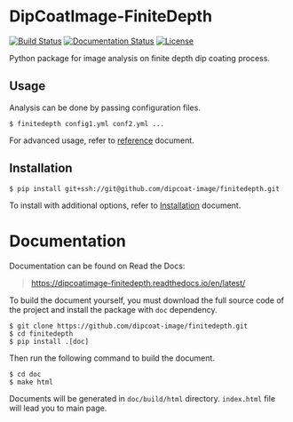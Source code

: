 # DipCoatImage-FiniteDepth

[![Build Status](https://github.com/dipcoat-image/finitedepth/actions/workflows/ci.yml/badge.svg)](https://github.com/dipcoat-image/finitedepth/actions/workflows/ci.yml)
[![Documentation Status](https://readthedocs.org/projects/dipcoatimage-finitedepth/badge/?version=latest)](https://dipcoatimage-finitedepth.readthedocs.io/en/latest/?badge=latest)
[![License](https://img.shields.io/github/license/dipcoat-image/finitedepth)](https://github.com/dipcoat-image/finitedepth/blob/master/LICENSE)

Python package for image analysis on finite depth dip coating process.

## Usage

Analysis can be done by passing configuration files.

```
$ finitedepth config1.yml conf2.yml ...
```

For advanced usage, refer to [reference](https://dipcoatimage-finitedepth.readthedocs.io/en/latest/) document.

## Installation

```
$ pip install git+ssh://git@github.com/dipcoat-image/finitedepth.git
```

To install with additional options, refer to [Installation](https://dipcoatimage-finitedepth.readthedocs.io/en/latest/install.html) document.

# Documentation

Documentation can be found on Read the Docs:

> https://dipcoatimage-finitedepth.readthedocs.io/en/latest/

To build the document yourself, you must download the full source code of the project and install the package with `doc` dependency.

```
$ git clone https://github.com/dipcoat-image/finitedepth.git
$ cd finitedepth
$ pip install .[doc]
```

Then run the following command to build the document.

```
$ cd doc
$ make html
```

Documents will be generated in `doc/build/html` directory.
`index.html` file will lead you to main page.
